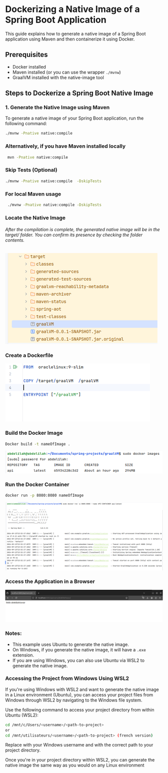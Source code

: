 # Dockerizing a Native Image of a Spring Boot Application

This guide explains how to generate a native image of a Spring Boot application using Maven and then containerize it using Docker.

## Prerequisites
- Docker installed
- Maven installed (or you can use the wrapper `./mvnw`)
- GraalVM installed with the native-image tool

## Steps to Dockerize a Spring Boot Native Image

### 1. Generate the Native Image using Maven

To generate a native image of your Spring Boot application, run the following command:

```bash 
./mvnw -Pnative native:compile
```
### Alternatively, if you have Maven installed locally
```bash
 mvn -Pnative native:compile  
```

### Skip Tests (Optional)
```bash 
./mvnw -Pnative native:compile  -DskipTests
```
### For local Maven usage

```bash
 ./mvnw -Pnative native:compile -DskipTests
```

### Locate the Native Image

<h6>After the compilation is complete,
the generated native image will be in the target/ folder.
You can confirm its presence by checking the folder contents.</h6>

<img src="./images/1.png">

### Create a Dockerfile

<img src="./images/2.png">

### Build the Docker Image
```bash
Docker build -t nameOfImage .
```

<img src="./images/3.png" >

### Run the Docker Container
```bash
docker run -p 8080:8080 nameOfImage
```
<img src="./images/4.png">

### Access the Application in a Browser

<img src="./images/5.png">

### Notes:

- This example uses Ubuntu to generate the native image.
- On Windows, if you generate the native image, it will have a `.exe` extension.
- If you are using Windows, you can also use Ubuntu via WSL2 to generate the native image.

### Accessing the Project from Windows Using WSL2

 If you're using Windows with WSL2 and want to generate the native image in a Linux environment (Ubuntu), you can access your project files from Windows through WSL2 by navigating to the Windows file system.

 Use the following command to access your project directory from within Ubuntu (WSL2):

```bash
cd /mnt/c/Users/<username>/<path-to-project>
or
cd /mnt/utilisateurs/<username>/<path-to-project> (french version)
```

Replace <username> with your Windows username and <path-to-project> with the correct path to your project directory.

Once you're in your project directory within WSL2, you can generate the native image the same way as you would on any Linux environment
